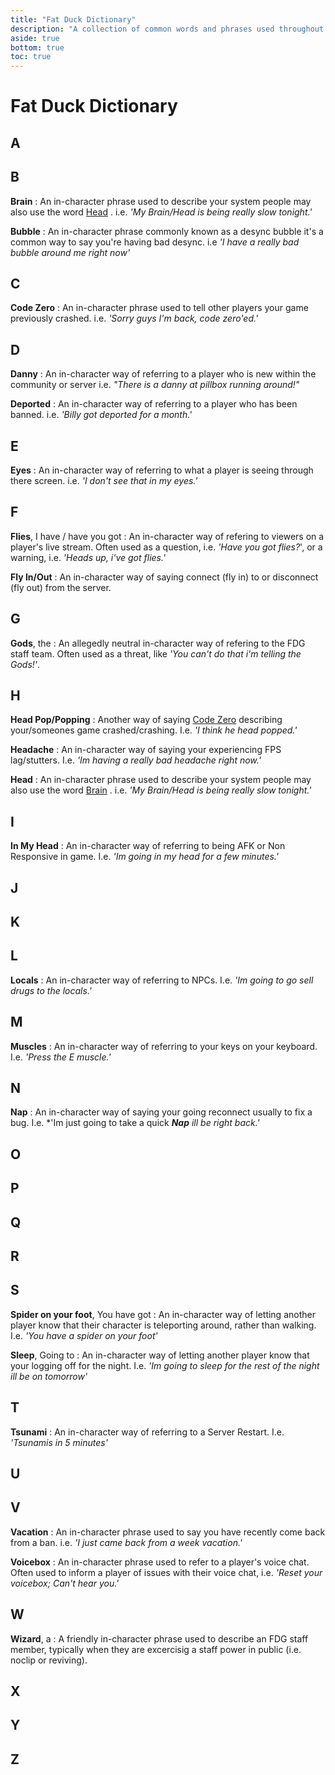 ```yaml
---
title: "Fat Duck Dictionary"
description: "A collection of common words and phrases used throughout the FDG community."
aside: true
bottom: true
toc: true
---
```


# Fat Duck Dictionary

## A

## B

**Brain**
: An in-character phrase used to describe your system people may also use the word [Head](#h) . i.e. *'My Brain/Head is being really slow tonight.'*

**Bubble**
: An in-character phrase commonly known as a desync bubble it's a common way to say you're having bad desync. i.e *'I have a really bad bubble around me right now'*

## C

**Code Zero**
: An in-character phrase used to tell other players your game previously crashed. i.e. *'Sorry guys I'm back, code zero'ed.'*

## D

**Danny**
: An in-character way of referring to a player who is new within the community or server i.e. *"There is a danny at pillbox running around!"*

**Deported**
: An in-character way of referring to a player who has been banned. i.e. *'Billy got deported for a month.'*

## E

**Eyes**
: An in-character way of referring to what a player is seeing through there screen. i.e. *'I don't see that in my eyes.'* 

## F

**Flies**, I have / have you got
: An in-character way of refering to viewers on a player's live stream. Often used as a question, i.e. *'Have you got flies?*', or a warning, i.e. *'Heads up, i've got flies.'*

**Fly In/Out**
: An in-character way of saying connect (fly in) to or disconnect (fly out) from the server.

## G

**Gods**, the
: An allegedly neutral in-character way of refering to the FDG staff team. Often used as a threat, like *'You can't do that i'm telling the Gods!'*.

## H

**Head Pop/Popping**
: Another way of saying [Code Zero](#c) describing your/someones game crashed/crashing. I.e. *'I think he head popped.'*

**Headache**
: An in-character way of saying your experiencing FPS lag/stutters. I.e. *'Im having a really bad headache right now.'*

**Head**
: An in-character phrase used to describe your system people may also use the word [Brain](#b) . i.e. *'My Brain/Head is being really slow tonight.'*

## I

**In My Head**
: An in-character way of referring to being AFK or Non Responsive in game. I.e. *'Im going in my head for a few minutes.'*

## J

## K

## L

**Locals**
: An in-character way of referring to NPCs. I.e. *'Im going to go sell drugs to the locals.'*

## M

**Muscles**
: An in-character way of referring to your keys on your keyboard. I.e. *'Press the E muscle.'*

## N

**Nap**
: An in-character way of saying your going reconnect usually to fix a bug. I.e. *'Im just going to take a quick ***Nap** ill be right back.'*

## O

## P

## Q

## R

## S

**Spider on your foot**, You have got
: An in-character way of letting another player know that their character is teleporting around, rather than walking. I.e. *'You have a spider on your foot'*

**Sleep**, Going to
: An in-character way of letting another player know that your logging off for the night. I.e. *'Im going to sleep for the rest of the night ill be on tomorrow'*

## T

**Tsunami**
: An in-character way of referring to a Server Restart. I.e. *'Tsunamis in 5 minutes'*

## U

## V

**Vacation**
: An in-character phrase used to say you have recently come back from a ban. i.e. *'I just came back from a week vacation.'*

**Voicebox**
: An in-character phrase used to refer to a player's voice chat. Often used to inform a player of issues with their voice chat, i.e. *'Reset your voicebox; Can't hear you.'*

## W

**Wizard**, a
: A friendly in-character phrase used to describe an FDG staff member, typically when they are excercisig a staff power in public (i.e. noclip or reviving).

## X

## Y

## Z
